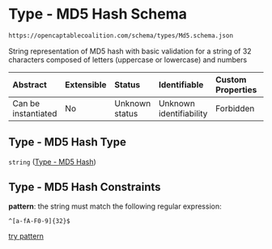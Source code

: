 # Type - MD5 Hash Schema

```txt
https://opencaptablecoalition.com/schema/types/Md5.schema.json
```

String representation of MD5 hash with basic validation for a string of 32 characters composed of letters (uppercase or lowercase) and numbers

| Abstract            | Extensible | Status         | Identifiable            | Custom Properties | Additional Properties | Access Restrictions | Defined In                                                                   |
| :------------------ | :--------- | :------------- | :---------------------- | :---------------- | :-------------------- | :------------------ | :--------------------------------------------------------------------------- |
| Can be instantiated | No         | Unknown status | Unknown identifiability | Forbidden         | Allowed               | none                | [Md5.schema.json](../../schema/types/Md5.schema.json "open original schema") |

## Type - MD5 Hash Type

`string` ([Type - MD5 Hash](md5.md))

## Type - MD5 Hash Constraints

**pattern**: the string must match the following regular expression: 

```regexp
^[a-fA-F0-9]{32}$
```

[try pattern](https://regexr.com/?expression=%5E%5Ba-fA-F0-9%5D%7B32%7D%24 "try regular expression with regexr.com")
